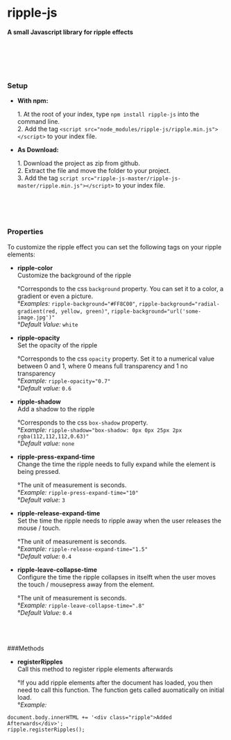 # ripple-js
**A small Javascript library for ripple effects**

<br><br><br><br>

### Setup
* **With npm:**<p>1. At the root of your index, type `npm install ripple-js` into the command line.<br>2. Add the tag `<script src="node_modules/ripple-js/ripple.min.js"></script>` to your index file.
* **As Download:**<p>1. Download the project as zip from github.<br>2. Extract the file and move the folder to your project.<br>3. Add the tag `script src="ripple-js-master/ripple-js-master/ripple.min.js"></script>` to your index file.

<br><br><br>
### Properties

To customize the ripple effect you can set the following tags on your ripple elements:
* **ripple-color**<br>Customize the background of the ripple <p>°Corresponds to the css `background` property. You can set it to a color, a gradient or even a picture.<br>°_Examples:_ `ripple-background="#FF8C00"`, `ripple-background="radial-gradient(red, yellow, green)"`, `ripple-background="url('some-image.jpg')"`<br>°_Default Value:_ `white`
* **ripple-opacity**<br>Set the opacity of the ripple <p>°Corresponds to the css `opacity` property. Set it to a numerical value between 0 and 1, where 0 means full transparency and 1 no transparency<br>°_Example:_ `ripple-opacity="0.7"`<br>°_Default value:_ `0.6`
* **ripple-shadow**<br>Add a shadow to the ripple <p>°Corresponds to the css `box-shadow` property.<br>°_Example:_ `ripple-shadow="box-shadow: 0px 0px 25px 2px rgba(112,112,112,0.63)"`<br>°_Default value:_ `none`
* **ripple-press-expand-time**<br>Change the time the ripple needs to fully expand while the element is being pressed. <p>°The unit of measurement is seconds.<br>°_Example:_ `ripple-press-expand-time="10"`<br>°_Default value:_ `3`
* **ripple-release-expand-time**<br>Set the time the ripple needs to ripple away when the user releases the mouse / touch. <p>°The unit of measurement is seconds.<br>°_Example:_ `ripple-release-expand-time="1.5"`<br>°_Default value:_ `0.4`
* **ripple-leave-collapse-time**<br>Configure the time the ripple collapses in itselft when the user moves the touch / mousepress away from the element. <p>°The unit of measurement is seconds.<br>°_Example:_ `ripple-leave-collapse-time=".8"`<br>°_Default Value:_ `0.4`

<br><br><br>
###Methods
* **registerRipples**<br>Call this method to register ripple elements afterwards <p>°If you add ripple elements after the document has loaded, you then need to call this function. The function gets called auomatically on initial load.<br>°_Example:_ 
```
document.body.innerHTML += '<div class="ripple">Added Afterwards</div>';
ripple.registerRipples();
```
